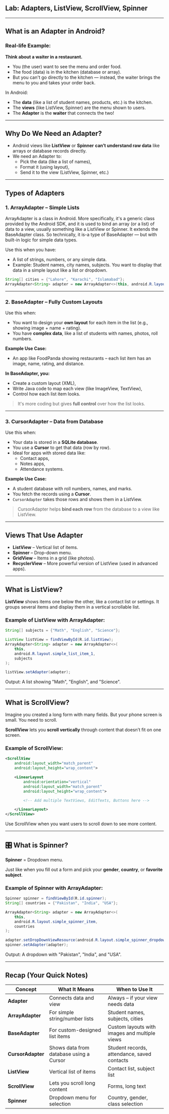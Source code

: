 ##  Lab: Adapters, ListView, ScrollView, Spinner

---

##  What is an Adapter in Android?

###  Real-life Example:

**Think about a waiter in a restaurant.**

- You (the user) want to see the menu and order food.
- The food (data) is in the kitchen (database or array).
- But you can't go directly to the kitchen — instead, the waiter brings the menu to you and takes your order back.

 In Android:
- The **data** (like a list of student names, products, etc.) is the kitchen.
- The **views** (like ListView, Spinner) are the menu shown to users.
- The **Adapter** is the **waiter** that connects the two!

---

##  Why Do We Need an Adapter?

- Android views like **ListView** or **Spinner** **can’t understand raw data** like arrays or database records directly.
- We need an Adapter to:
  - Pick the data (like a list of names),
  - Format it (using layout),
  - Send it to the view (ListView, Spinner, etc.)

---

##  Types of Adapters

### 1. **ArrayAdapter** –  Simple Lists
 ArrayAdapter is a class in Android. More specifically, it's a generic class provided by the Android SDK, and it is used to bind an array (or a list) of data to a view, usually something like a ListView or Spinner.
 It extends the BaseAdapter class. So technically, it is-a type of BaseAdapter — but with built-in logic for simple data types.

Use this when you have:
- A list of strings, numbers, or any simple data.
- Example: Student names, city names, subjects.
You want to display that data in a simple layout like a list or dropdown.

```java
String[] cities = {"Lahore", "Karachi", "Islamabad"};
ArrayAdapter<String> adapter = new ArrayAdapter<>(this, android.R.layout.simple_list_item_1, cities);
```

---

### 2. **BaseAdapter** –  Fully Custom Layouts

Use this when:
- You want to design your **own layout** for each item in the list (e.g., showing image + name + rating).
- You have **complex data**, like a list of students with names, photos, roll numbers.

**Example Use Case:**
- An app like FoodPanda showing restaurants – each list item has an image, name, rating, and distance.

**In BaseAdapter, you:**
- Create a custom layout (XML),
- Write Java code to map each view (like ImageView, TextView),
- Control how each list item looks.

> It's more coding but gives **full control** over how the list looks.

---

### 3. **CursorAdapter** –  Data from Database

Use this when:
- Your data is stored in a **SQLite database**.
- You use a **Cursor** to get that data (row by row).
- Ideal for apps with stored data like:
  - Contact apps,
  - Notes apps,
  - Attendance systems.

**Example Use Case:**
- A student database with roll numbers, names, and marks.
- You fetch the records using a **Cursor**.
- `CursorAdapter` takes those rows and shows them in a ListView.

> CursorAdapter helps **bind each row** from the database to a view like ListView.

---

##  Views That Use Adapter

- **ListView** – Vertical list of items.
- **Spinner** – Drop-down menu.
- **GridView** – Items in a grid (like photos).
- **RecyclerView** – More powerful version of ListView (used in advanced apps).

---

## What is ListView?

**ListView** shows items one below the other, like a contact list or settings. It groups several items and display them in a vertical scrollable list.

### Example of ListView with ArrayAdapter:

```java
String[] subjects = {"Math", "English", "Science"};

ListView listView = findViewById(R.id.listView);
ArrayAdapter<String> adapter = new ArrayAdapter<>(
    this,
    android.R.layout.simple_list_item_1,
    subjects
);

listView.setAdapter(adapter);
```

 Output: A list showing "Math", "English", and "Science".

---

##  What is ScrollView?

Imagine you created a long form with many fields. But your phone screen is small. You need to scroll.

**ScrollView** lets you **scroll vertically** through content that doesn’t fit on one screen.

### Example of ScrollView:

```xml
<ScrollView
    android:layout_width="match_parent"
    android:layout_height="wrap_content">

    <LinearLayout
        android:orientation="vertical"
        android:layout_width="match_parent"
        android:layout_height="wrap_content">

        <!-- Add multiple TextViews, EditTexts, Buttons here -->

    </LinearLayout>
</ScrollView>
```

Use ScrollView when you want users to scroll down to see more content.

---

## 🎛️ What is Spinner?

**Spinner** = Dropdown menu.

Just like when you fill out a form and pick your **gender**, **country**, or **favorite subject**.

### Example of Spinner with ArrayAdapter:

```java
Spinner spinner = findViewById(R.id.spinner);
String[] countries = {"Pakistan", "India", "USA"};

ArrayAdapter<String> adapter = new ArrayAdapter<>(
    this,
    android.R.layout.simple_spinner_item,
    countries
);

adapter.setDropDownViewResource(android.R.layout.simple_spinner_dropdown_item);
spinner.setAdapter(adapter);
```

 Output: A dropdown with "Pakistan", "India", and "USA".

---

##  Recap (Your Quick Notes)

| Concept         | What It Means                              | When to Use It                               |
|-----------------|---------------------------------------------|----------------------------------------------|
| **Adapter**     | Connects data and view                      | Always – if your view needs data             |
| **ArrayAdapter**| For simple string/number lists              | Student names, subjects, cities              |
| **BaseAdapter** | For custom-designed list items              | Custom layouts with images and multiple views|
| **CursorAdapter**| Shows data from database using a Cursor    | Student records, attendance, saved contacts  |
| **ListView**    | Vertical list of items                      | Contact list, subject list                   |
| **ScrollView**  | Lets you scroll long content                | Forms, long text                             |
| **Spinner**     | Dropdown menu for selection                 | Country, gender, class selection             |
